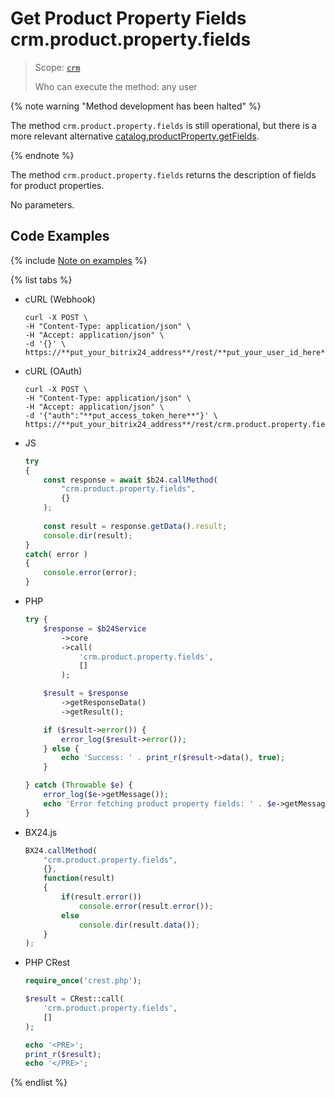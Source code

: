 # Get Product Property Fields crm.product.property.fields

> Scope: [`crm`](../../../scopes/permissions.md)
>
> Who can execute the method: any user

{% note warning "Method development has been halted" %}

The method `crm.product.property.fields` is still operational, but there is a more relevant alternative [catalog.productProperty.getFields](../../../catalog/product-property/catalog-product-property-get-fields.md).

{% endnote %}

The method `crm.product.property.fields` returns the description of fields for product properties.

No parameters.

## Code Examples

{% include [Note on examples](../../../../_includes/examples.md) %}

{% list tabs %}

- cURL (Webhook)

    ```http
    curl -X POST \
    -H "Content-Type: application/json" \
    -H "Accept: application/json" \
    -d '{}' \
    https://**put_your_bitrix24_address**/rest/**put_your_user_id_here**/**put_your_webhook_here**/crm.product.property.fields
    ```

- cURL (OAuth)

    ```http
    curl -X POST \
    -H "Content-Type: application/json" \
    -H "Accept: application/json" \
    -d '{"auth":"**put_access_token_here**"}' \
    https://**put_your_bitrix24_address**/rest/crm.product.property.fields
    ```

- JS

    ```js
    try
    {
        const response = await $b24.callMethod(
            "crm.product.property.fields",
            {}
        );
        
        const result = response.getData().result;
        console.dir(result);
    }
    catch( error )
    {
        console.error(error);
    }
    ```

- PHP

    ```php
    try {
        $response = $b24Service
            ->core
            ->call(
                'crm.product.property.fields',
                []
            );
    
        $result = $response
            ->getResponseData()
            ->getResult();
    
        if ($result->error()) {
            error_log($result->error());
        } else {
            echo 'Success: ' . print_r($result->data(), true);
        }
    
    } catch (Throwable $e) {
        error_log($e->getMessage());
        echo 'Error fetching product property fields: ' . $e->getMessage();
    }
    ```

- BX24.js

    ```js
    BX24.callMethod(
        "crm.product.property.fields",
        {},
        function(result)
        {
            if(result.error())
                console.error(result.error());
            else
                console.dir(result.data());
        }
    );
    ```

- PHP CRest

    ```php
    require_once('crest.php');

    $result = CRest::call(
        'crm.product.property.fields',
        []
    );

    echo '<PRE>';
    print_r($result);
    echo '</PRE>';
    ```

{% endlist %}
